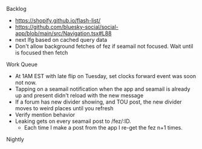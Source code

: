 Backlog
* https://shopify.github.io/flash-list/
* https://github.com/bluesky-social/social-app/blob/main/src/Navigation.tsx#L88
* next lfg based on cached query data
* Don't allow background fetches of fez if seamail not focused. Wait until is focused then fetch


Work Queue
* At 1AM EST with late flip on Tuesday, set clocks forward event was soon not now.
* Tapping on a seamail notification when the app and seamail is already up and present didn't reload with the new message
* If a forum has new divider showing, and TOU post, the new divider moves to weird places until you refresh
* Verify mention behavior
* Leaking gets on every seamail post to /fez/:ID.
  * Each time I make a post from the app I re-get the fez n+1 times.

Nightly
